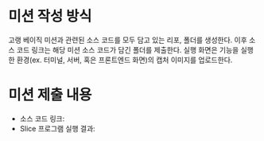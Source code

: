 # 미션 작성 방식
고랭 베이직 미션과 관련된 소스 코드를 모두 담고 있는 리포, 폴더를 생성한다. 이후 소스 코드 링크는 해당 미션 소스 코드가 담긴 폴더를 제출한다. 실행 화면은 기능을 실행한 환경(ex. 터미널, 서버, 혹은 프론트엔드 화면)의 캡처 이미지를 업로드한다.

# 미션 제출 내용
* 소스 코드 링크:
* Slice 프로그램 실행 결과: 